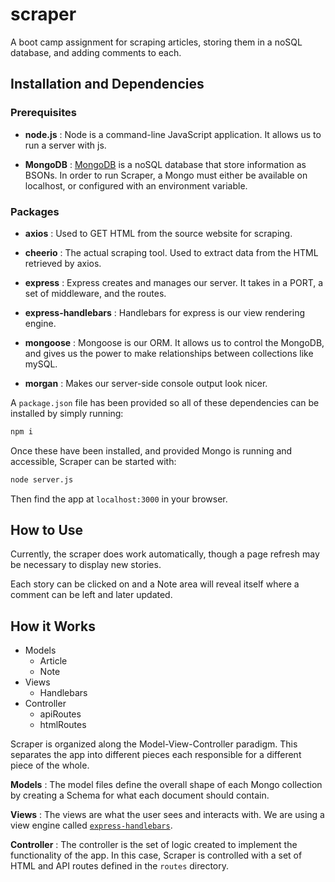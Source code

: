 # scraper

A boot camp assignment for scraping articles, storing them in a noSQL database, and adding comments to each.

## Installation and Dependencies

### Prerequisites

  - **node.js** : Node is a command-line JavaScript application. It allows us to run a server with js.

  - **MongoDB** : [MongoDB](https://www.mongodb.com/) is a noSQL database that store information as BSONs. In order to run Scraper, a Mongo must either be available on localhost, or configured with an environment variable.

### Packages

  - **axios** : Used to GET HTML from the source website for scraping.

  - **cheerio** : The actual scraping tool. Used to extract data from the HTML retrieved by axios.

  - **express** : Express creates and manages our server. It takes in a PORT, a set of middleware, and the routes.

  - **express-handlebars** : Handlebars for express is our view rendering engine.

  - **mongoose** : Mongoose is our ORM. It allows us to control the MongoDB, and gives us the power to make relationships between collections like mySQL.

  - **morgan** : Makes our server-side console output look nicer.

A `package.json` file has been provided so all of these dependencies can be installed by simply running:

```bash
npm i
```

Once these have been installed, and provided Mongo is running and accessible, Scraper can be started with:

```bash
node server.js
```

Then find the app at `localhost:3000` in your browser.

## How to Use

Currently, the scraper does work automatically, though a page refresh may be necessary to display new stories.

Each story can be clicked on and a Note area will reveal itself where a comment can be left and later updated.

## How it Works

- Models
  - Article
  - Note
- Views
  - Handlebars
- Controller
  - apiRoutes
  - htmlRoutes

Scraper is organized along the Model-View-Controller paradigm. This separates the app into different pieces each responsible for a different piece of the whole.

**Models** : The model files define the overall shape of each Mongo collection by creating a Schema for what each document should contain.

**Views** : The views are what the user sees and interacts with. We are using a view engine called [`express-handlebars`](https://www.npmjs.com/package/express-handlebars).

**Controller** : The controller is the set of logic created to implement the functionality of the app. In this case, Scraper is controlled with a set of HTML and API routes defined in the `routes` directory.